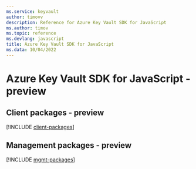 ```yaml
---
ms.service: keyvault
author: timovv
description: Reference for Azure Key Vault SDK for JavaScript
ms.author: timov
ms.topic: reference
ms.devlang: javascript
title: Azure Key Vault SDK for JavaScript
ms.data: 10/04/2022
---
```

# Azure Key Vault SDK for JavaScript - preview

## Client packages - preview
[!INCLUDE [client-packages](key-vault-client-index.md)]
## Management packages - preview
[!INCLUDE [mgmt-packages](key-vault-mgmt-index.md)]